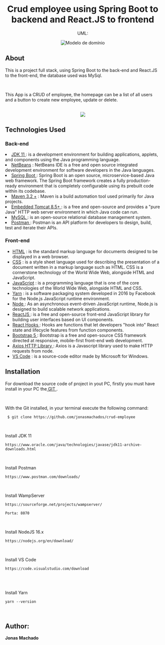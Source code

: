 <h1 align="center"> Crud employee using Spring Boot to backend and React.JS to frontend</h1>

<p align="center"> UML: </p>
<div align="center">
  <img src="https://user-images.githubusercontent.com/67349235/175102037-241c1dc7-1538-4743-a2fc-4b5c2ea21b55.png" title="Modelo de domínio">
</div>

<h2>About</h2>

<p>This is a project full stack, using Spring Boot to the back-end and React.JS to the front-end, the database used was MySql.</p>
<br>
<p>This App is a CRUD of employee, the homepage can be a list of all users and a button to create new employee, update or delete.</p>

<p align="center">
  <br>
	<img src="https://user-images.githubusercontent.com/67349235/175102934-8f73ce8b-6d32-4953-bf93-b0ea9aa97f38.png">
</p>

<h2> Technologies Used</h2>
  <h3> Back-end </h3>
  <u1>
	<li><a href="https://www.oracle.com/br/java/technologies/javase-jdk11-downloads.html"> JDK 11 </a> : is a development environment for building applications, applets, and components using the Java programming language. </li>
	<li><a href="https://netbeans.apache.org/download/index.html"> NetBeans</a> : NetBeans IDE is a free and open source integrated development environment for software developers in the Java languages. </li>
	<li><a href="https://spring.io/"> Spring Boot </a> : Spring Boot is an open source, microservice-based Java web framework. The Spring Boot framework creates a fully production-ready environment that is completely configurable using its prebuilt code within its codebase.</li>
	<li><a href="https://maven.apache.org/"> Maven 3.2 +</a> : Maven is a build automation tool used primarily for Java projects.</li>
  <li><a href="https://www.postgresql.org/download/"> Embedded Tomcat 8.5+ </a> : is a free and open-source and provides a "pure Java" HTTP web server environment in which Java code can run. </li>
  <li><a href="https://www.postgresql.org/download/"> MySQL </a> :  is an open-source relational database management system.</li>
	<li><a href="https://www.postman.com/downloads/"> Postman </a> : Postman is an API platform for developers to design, build, test and iterate their APIs. </li>
  </ul>
  	
 <h3>Front-end </h3>
 <ul>
	<li><a href="https://developer.mozilla.org/pt-BR/docs/Web/HTML"> HTML</a> :  is the standard markup language for documents designed to be displayed in a web browser. </li>
	<li><a href="https://developer.mozilla.org/pt-BR/docs/Web/CSS"> CSS</a> : is a style sheet language used for describing the presentation of a document written in a markup language such as HTML. CSS is a cornerstone technology of the World Wide Web, alongside HTML and JavaScript. </li>
	<li><a href="https://developer.mozilla.org/ptBR/docs/Web/JavaScript"> JavaScript</a> : is a programming language that is one of the core technologies of the World Wide Web, alongside HTML and CSS. </li>
	<li><a href="https://yarnpkg.com/"> Yarn</a> : is a software packaging system developed in 2016 by Facebook for the Node.js JavaScript runtime environment. </li>
	<li><a href="https://nodejs.org/"> Node </a> : As an asynchronous event-driven JavaScript runtime, Node.js is designed to build scalable network applications. </li>
	<li><a href="https://reactjs.org/"> ReactJS </a> : is a free and open-source front-end JavaScript library for building user interfaces based on UI components. </li>
  <li><a href="https://pt-br.reactjs.org/docs/hooks-intro.html">React Hooks </a> : Hooks are functions that let developers "hook into" React state and lifecycle features from function components. </li>
  <li><a href="https://getbootstrap.com/">Bootstrap 5 </a> : Bootstrap is a free and open-source CSS framework directed at responsive, mobile-first front-end web development.</li>
  <li><a href="https://axios-http.com/docs/intro">Axios HTTP Library </a> : Axios is a Javascript library used to make HTTP requests from node.</li>
  <li><a href="https://code.visualstudio.com/"> VS Code</a> : is a source-code editor made by Microsoft for Windows. </li>
</ul>
 
<h2>Installation </h2>

<p>For download the source code of project in yout PC, firstly you must have install in your PC the<a href="https://git-scm.com/"> GIT </a>.</p>
<br>
<p>With the Git installed, in your terminal execute the following command:</p>

 ```
  $ git clone https://github.com/jonasmachados/crud-employee
 ```
 
 <br>
<p>Install JDK 11</p>

 	
  	https://www.oracle.com/java/technologies/javase/jdk11-archive-downloads.html
  	

<br>
  	<p>Install Postman </p>

	 
  	https://www.postman.com/downloads/
  	
	
<br>
	<p>Install WampServer </p>

	https://sourceforge.net/projects/wampserver/
	
	Porta: 8070
  	
	
<br>
	<p>Install NodeJS 16.x </p>

	 
  	https://nodejs.org/en/download/
  	
	
<br>
	<p>Install VS Code </p>
	
	
  	https://code.visualstudio.com/download
  	
	
<br>

	
<br>
	<p>Install Yarn </p>
	
	
  	yarn --version
<br>
	 

<h2> Author: </h2>
 <b>        Jonas Machado</b>
